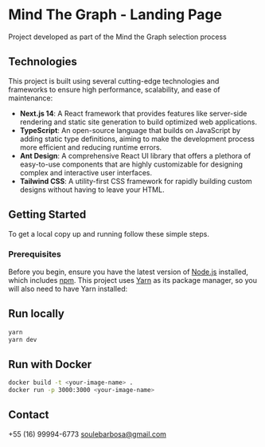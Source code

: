 # Mind The Graph - Landing Page

Project developed as part of the Mind the Graph selection process

## Technologies

This project is built using several cutting-edge technologies and frameworks to ensure high performance, scalability, and ease of maintenance:

- **Next.js 14**: A React framework that provides features like server-side rendering and static site generation to build optimized web applications.
- **TypeScript**: An open-source language that builds on JavaScript by adding static type definitions, aiming to make the development process more efficient and reducing runtime errors.
- **Ant Design**: A comprehensive React UI library that offers a plethora of easy-to-use components that are highly customizable for designing complex and interactive user interfaces.
- **Tailwind CSS**: A utility-first CSS framework for rapidly building custom designs without having to leave your HTML.

## Getting Started

To get a local copy up and running follow these simple steps.

### Prerequisites

Before you begin, ensure you have the latest version of [Node.js](https://nodejs.org/) installed, which includes [npm](https://www.npmjs.com/). This project uses [Yarn](https://yarnpkg.com/) as its package manager, so you will also need to have Yarn installed:

## Run locally

```bash
yarn
yarn dev

```

## Run with Docker

```bash
docker build -t <your-image-name> .
docker run -p 3000:3000 <your-image-name>

```

## Contact

+55 (16) 99994-6773
soulebarbosa@gmail.com
